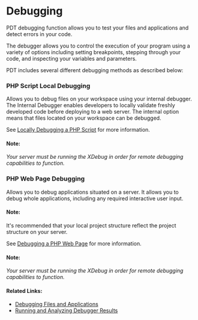 # Debugging

<!--context:debugging_concept-->

PDT debugging function allows you to test your files and applications and detect errors in your code.

The debugger allows you to control the execution of your program using a variety of options including setting breakpoints, stepping through your code, and inspecting your variables and parameters.

PDT includes several different debugging methods as described below:

### PHP Script Local Debugging

Allows you to debug files on your workspace using your internal debugger.  The Internal Debugger enables developers to locally validate freshly developed code before deploying to a web server. The internal option means that files located on your workspace can be debugged.

See [Locally Debugging a PHP Script](../024-tasks/152-debugging/024-locally_debugging_a_php_script.md) for more information.

#### Note:

_Your server must be running the XDebug in order for remote debugging  capabilities to function._

### PHP Web Page Debugging

Allows you to debug applications situated on a server. It allows you to debug whole applications, including any required interactive user input.

#### Note:

It's recommended that your local project structure reflect the project structure on your server.

See [Debugging a PHP Web Page](../024-tasks/152-debugging/032-debugging_a_php_web_page.md)  for more information.

#### Note:

_Your server must be running the XDebug in order for remote debugging  capabilities to function._

<!--links-start-->

#### Related Links:

 * [Debugging Files and Applications](../024-tasks/152-debugging/000-index.md)
 * [Running and Analyzing Debugger Results](../024-tasks/152-debugging/040-analyzing_debugger_results.md)

<!--links-end-->
